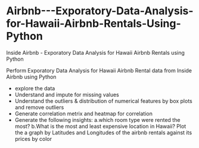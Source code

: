 # Airbnb---Exporatory-Data-Analysis-for-Hawaii-Airbnb-Rentals-Using-Python


Inside Airbnb - Exporatory Data Analysis for Hawaii Airbnb Rentals using Python 

Perform Exporatory Data Analysis for Hawaii Airbnb Rental data from Inside Airbnb using Python

- explore the data
- Understand and impute for missing values
- Understand the outliers & distribution of numerical features by box plots and remove outliers
- Generate correlation metrix and heatmap for correlation
- Generate the following insights:
  a.which room type were rented the most?
  b.What is the most and least expensive location in Hawaii? 
  Plot the a graph by Latitudes and Longitudes of the airbnb rentals against its prices by color
